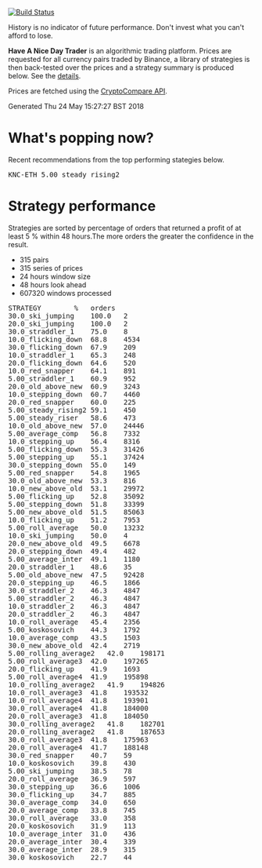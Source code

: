 <!-- If this is readme.md it will be overwritten by the build process -->

[![Build
Status](https://travis-ci.org/deanturpin/handt.svg?branch=master)](https://travis-ci.org/deanturpin/handt)

History is no indicator of future performance. Don't invest what you can't
afford to lose.

**Have A Nice Day Trader** is an algorithmic trading platform. Prices are
requested for all currency pairs traded by Binance, a library of strategies is
then back-tested over the prices and a strategy summary is produced below. See
the [details](details.md).

Prices are fetched using the [CryptoCompare
API](https://min-api.cryptocompare.com/).

Generated Thu 24 May 15:27:27 BST 2018

# What's popping now?
Recent recommendations from the top performing stategies below.
<pre>
KNC-ETH 5.00_steady_rising2
</pre>
# Strategy performance
Strategies are sorted by percentage of orders that returned a profit of at least 5 % within 48 hours.The more orders the greater the confidence in the result.
* 315 pairs
* 315 series of prices
* 24 hours window size
* 48 hours look ahead
* 607320 windows processed
<pre>
STRATEGY		%	orders
30.0_ski_jumping	100.0	2
20.0_ski_jumping	100.0	2
30.0_straddler_1	75.0	8
10.0_flicking_down	68.8	4534
30.0_flicking_down	67.9	209
10.0_straddler_1	65.3	248
20.0_flicking_down	64.6	520
10.0_red_snapper	64.1	891
5.00_straddler_1	60.9	952
20.0_old_above_new	60.9	3243
10.0_stepping_down	60.7	4460
20.0_red_snapper	60.0	225
5.00_steady_rising2	59.1	450
5.00_steady_riser	58.6	473
10.0_old_above_new	57.0	24446
5.00_average_comp	56.8	7332
10.0_stepping_up	56.4	8316
5.00_flicking_down	55.3	31426
5.00_stepping_up	55.1	37424
30.0_stepping_down	55.0	149
5.00_red_snapper	54.8	1965
30.0_old_above_new	53.3	816
10.0_new_above_old	53.1	29972
5.00_flicking_up	52.8	35092
5.00_stepping_down	51.8	33399
5.00_new_above_old	51.5	85063
10.0_flicking_up	51.2	7953
5.00_roll_average	50.0	13232
10.0_ski_jumping	50.0	4
20.0_new_above_old	49.5	6678
20.0_stepping_down	49.4	482
5.00_average_inter	49.1	1180
20.0_straddler_1	48.6	35
5.00_old_above_new	47.5	92428
20.0_stepping_up	46.5	1866
30.0_straddler_2	46.3	4847
5.00_straddler_2	46.3	4847
10.0_straddler_2	46.3	4847
20.0_straddler_2	46.3	4847
10.0_roll_average	45.4	2356
5.00_koskosovich	44.3	1792
10.0_average_comp	43.5	1503
30.0_new_above_old	42.4	2719
5.00_rolling_average2	42.0	198171
5.00_roll_average3	42.0	197265
20.0_flicking_up	41.9	1693
5.00_roll_average4	41.9	195898
10.0_rolling_average2	41.9	194826
10.0_roll_average3	41.8	193532
10.0_roll_average4	41.8	193901
30.0_roll_average4	41.8	184000
20.0_roll_average3	41.8	184050
30.0_rolling_average2	41.8	182701
20.0_rolling_average2	41.8	187653
30.0_roll_average3	41.8	175963
20.0_roll_average4	41.7	188148
30.0_red_snapper	40.7	59
10.0_koskosovich	39.8	430
5.00_ski_jumping	38.5	78
20.0_roll_average	36.9	597
30.0_stepping_up	36.6	1006
30.0_flicking_up	34.7	885
30.0_average_comp	34.0	650
20.0_average_comp	33.8	745
30.0_roll_average	33.0	358
20.0_koskosovich	31.9	113
10.0_average_inter	31.0	436
20.0_average_inter	30.4	339
30.0_average_inter	28.9	315
30.0_koskosovich	22.7	44
</pre>
